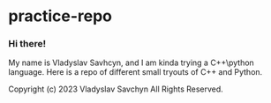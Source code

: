 # practice-repo
### Hi there!
My name is Vladyslav Savhcyn, and I am kinda trying a C++\python language.
Here is a repo of different small tryouts of C++ and Python.



Copyright (c) 2023 Vladyslav Savchyn All Rights Reserved.

